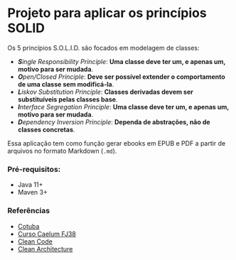 # Projeto para aplicar os princípios SOLID

Os 5 princípios S.O.L.I.D. são focados em modelagem de classes:

- _**S**ingle Responsibility Principle_: **Uma classe deve ter um, e apenas um, motivo para ser mudada**.
- _**O**pen/Closed Principle_: **Deve ser possível extender o comportamento de uma classe sem modificá-la**.
- _**L**iskov Substitution Principle_: **Classes derivadas devem ser substituíveis pelas classes base**.
- _**I**nterface Segregation Principle_: **Uma classe deve ter um, e apenas um, motivo para ser mudada**.
- _**D**ependency Inversion Principle_: **Dependa de abstrações, não de classes concretas**.

Essa aplicação tem como função gerar ebooks em EPUB e PDF a partir de arquivos no formato Markdown (`.md`).

### Pré-requisitos:

- Java 11+
- Maven 3+


### Referências

- [Cotuba](https://github.com/caelum/cotuba)
- [Curso Caelum FJ38](https://www.caelum.com.br/curso-design-arquitetura-de-aplicacoes-java)
- [Clean Code](https://www.amazon.com.br/Clean-Code-Handbook-Software-Craftsmanship/dp/0132350882)
- [Clean Architecture](https://www.amazon.com.br/Clean-Architecture-Craftsmans-Software-Structure-ebook/dp/B075LRM681/ref=sr_1_1?dchild=1&keywords=Clean-Architecture-Craftsmans-Software-Structure&qid=1598403604&sr=8-1)
